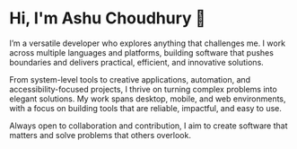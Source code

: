 # Hi, I'm Ashu Choudhury 👋

I’m a versatile developer who explores anything that challenges me. I work across multiple languages and platforms, building software that pushes boundaries and delivers practical, efficient, and innovative solutions.

From system-level tools to creative applications, automation, and accessibility-focused projects, I thrive on turning complex problems into elegant solutions. My work spans desktop, mobile, and web environments, with a focus on building tools that are reliable, impactful, and easy to use.

Always open to collaboration and contribution, I aim to create software that matters and solve problems that others overlook.
